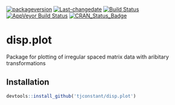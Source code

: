 [![packageversion](https://img.shields.io/badge/Package%20version-0.1.1-lightgrey.svg)](commits/master) [![Last-changedate](https://img.shields.io/badge/last%20change-2017--03--21-lightgrey.svg)](/commits/master) [![Build Status](https://travis-ci.org/tjconstant/disp.plot.svg?branch=master)](https://travis-ci.org/tjconstant/disp.plot) [![AppVeyor Build Status](https://ci.appveyor.com/api/projects/status/github/tjconstant/disp.plot?branch=master&svg=true)](https://ci.appveyor.com/project/tjconstant/disp.plot) [![CRAN\_Status\_Badge](http://www.r-pkg.org/badges/version/disp.plot)](https://cran.r-project.org/package=disp.plot)

disp.plot
=========

Package for plotting of irregular spaced matrix data with aribitary transformations

Installation
------------

``` r
devtools::install_github('tjconstant/disp.plot')
```
